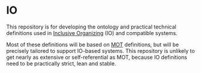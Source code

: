 # IO
This repository is for developing the ontology and practical technical definitions used in [Inclusive Organizing](https://docs.google.com/document/d/1_KwMbdghVVv1FODuy21QsXXXHsAKTLGc0YGT64oh0mg/edit?usp=sharing) (IO) and compatible systems.  

Most of these definitions will be based on [MOT](https://github.com/gcassel/Modular-Organizing-Terminology) definitions, but will be precisely tailored to support IO-based systems.  This repository is unlikely to get nearly as extensive or self-referential as MOT, because IO definitions need to be practically strict, lean and stable.
